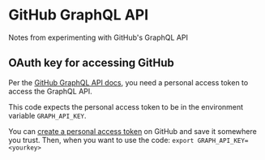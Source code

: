 # GitHub GraphQL API

Notes from experimenting with GitHub's GraphQL API

## OAuth key for accessing GitHub

Per the [GitHub GraphQL API docs](https://developer.github.com/v4/guides/forming-calls/),
you need a personal access token to access the GraphQL API.

This code expects the personal access token to be in the environment variable
`GRAPH_API_KEY`.

You can [create a personal access token](https://help.github.com/en/github/authenticating-to-github/creating-a-personal-access-token-for-the-command-line) on GitHub and save it somewhere you trust.
Then, when you want to use the code: `export GRAPH_API_KEY=<yourkey>`

